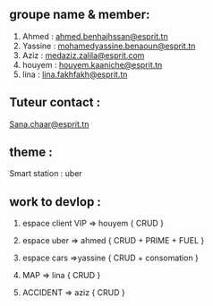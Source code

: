 ## groupe name & member:
1. Ahmed : ahmed.benhajhssan@esprit.tn
2. Yassine : mohamedyassine.benaoun@esprit.tn
3. Aziz : medaziz.zalila@esprit.com
4. houyem : houyem.kaaniche@esprit.tn
5. lina : lina.fakhfakh@esprit.tn

## Tuteur contact :
Sana.chaar@esprit.tn

## theme :
Smart station : uber

## work to devlop : 
 1. espace client VIP => houyem
 {
    CRUD
 }
 
 2. espace uber => ahmed
 {
    CRUD + PRIME + FUEL
 }
 
 3. espace cars =>yassine
 {
    CRUD + consomation
 }

 4. MAP => lina
 {
    CRUD
 }

 5. ACCIDENT => aziz
 {
    CRUD
 }


